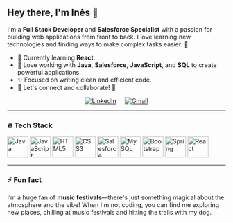 ## Hey there, I'm Inês 👋

I'm a **Full Stack Developer** and **Salesforce Specialist** with a passion for building web applications from front to back. I love learning new technologies and finding ways to make complex tasks easier. 🚀

- 🌱 Currently learning **React**.
- 🔧 Love working with **Java**, **Salesforce**, **JavaScript**, and **SQL** to create powerful applications.
- ✨ Focused on writing clean and efficient code.
- 🔗 Let's connect and collaborate! 🤝 


<div align="center" style="display: flex; justify-content: center; gap: 20px;">
  <a href="https://www.linkedin.com/in/ines-paulino/" target="_blank">
    <img src="https://img.shields.io/badge/linkedin-%230077B5.svg?style=for-the-badge&logo=linkedin&logoColor=white" alt="LinkedIn"/>
  </a>
  <a href="mailto:ines.paulino@hotmail.com" target="_blank">
    <img src="https://img.shields.io/badge/Gmail-D14836?style=for-the-badge&logo=gmail&logoColor=white" alt="Gmail"/>
  </a>
</div>

---

### 🔥 Tech Stack

<div align="left">

  <!-- Java -->
  <img src="https://img.icons8.com/color/48/000000/java-coffee-cup-logo.png" alt="Java" height="48"/>
  
  <!-- JavaScript -->
  <img src="https://img.icons8.com/color/48/000000/javascript.png" alt="JavaScript" height="48"/>

  <!-- HTML5 -->
  <img src="https://img.icons8.com/color/48/000000/html-5.png" alt="HTML5" height="48"/>

  <!-- CSS3 -->
  <img src="https://img.icons8.com/color/48/000000/css3.png" alt="CSS3" height="48"/>

  <!-- Salesforce -->
  <img src="https://img.icons8.com/color/48/000000/salesforce.png" alt="Salesforce" height="48"/>

  <!-- MySQL -->
  <img src="https://img.icons8.com/color/48/000000/mysql-logo.png" alt="MySQL" height="48"/>

  <!-- Bootstrap -->
  <img src="https://img.icons8.com/color/48/000000/bootstrap.png" alt="Bootstrap" height="48"/>

  <!-- Spring -->
  <img src="https://img.icons8.com/color/48/000000/spring-logo.png" alt="Spring" height="48"/>

  <!-- React -->
  <img src="https://img.icons8.com/color/48/000000/react-native.png" alt="React" height="48"/>

</div>

---



### ⚡ Fun fact

I’m a huge fan of **music festivals**—there's just something magical about the atmosphere and the vibe! When I'm not coding, you can find me exploring new places, chilling at music festivals and hitting the trails with my dog.


